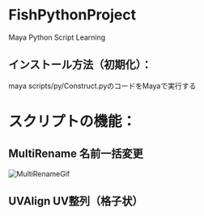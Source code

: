 # FishPythonProject
Maya Python Script Learning

## インストール方法（初期化）：

maya scripts/py/Construct.pyのコードをMayaで実行する



# スクリプトの機能：

## MultiRename    名前一括変更

![MultiRenameGif](https://raw.githubusercontent.com/Julian-Fish/FishPythonProject/master/gif/multiRename/multiRename.gif)

## UVAlign        UV整列（格子状）
